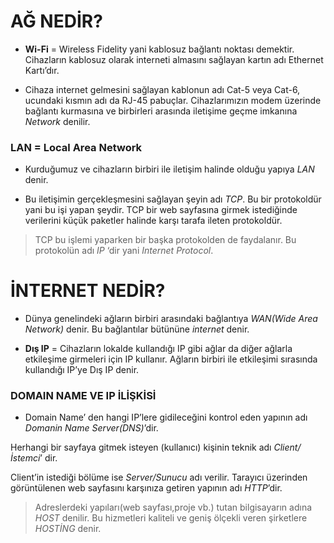 # AĞ NEDİR?
* **Wi-Fi** = Wireless Fidelity yani kablosuz bağlantı noktası demektir.
Cihazların kablosuz olarak interneti almasını sağlayan kartın adı Ethernet Kartı’dır. 

* Cihaza internet gelmesini sağlayan kablonun adı Cat-5 veya Cat-6, ucundaki kısmın adı da RJ-45 pabuçlar. 
 Cihazlarımızın modem üzerinde bağlantı kurmasına ve birbirleri arasında iletişime geçme imkanına *Network* denilir.

### **LAN = Local Area Network** 
* Kurduğumuz ve cihazların birbiri ile iletişim halinde olduğu yapıya *LAN* denir.

* Bu iletişimin gerçekleşmesini sağlayan şeyin adı *TCP*. Bu bir protokoldür yani bu işi yapan şeydir. TCP bir web sayfasına girmek istediğinde verilerini küçük paketler halinde karşı tarafa ileten protokoldür.

> TCP bu işlemi yaparken bir başka protokolden de faydalanır. Bu protokolün adı *IP* ‘dir yani *Internet Protocol*.

# İNTERNET NEDİR?

- Dünya genelindeki ağların birbiri arasındaki bağlantıya *WAN(Wide Area Network)* denir. Bu bağlantılar bütününe *internet* denir.

- **Dış IP** = Cihazların lokalde kullandığı IP gibi ağlar da diğer ağlarla etkileşime girmeleri için IP kullanır. Ağların birbiri ile etkileşimi sırasında kullandığı IP’ye Dış IP denir.

### **DOMAIN NAME VE IP İLİŞKİSİ**
* Domain Name’ den hangi IP’lere gidileceğini kontrol eden yapının adı *Domanin Name Server(DNS)*’dir.

Herhangi bir sayfaya gitmek isteyen (kullanıcı) kişinin teknik adı *Client/İstemci*’ dir.

Client’in istediği bölüme ise *Server/Sunucu* adı verilir. 
Tarayıcı üzerinden görüntülenen web sayfasını karşınıza getiren yapının adı *HTTP*’dir.

> Adreslerdeki yapıları(web sayfası,proje vb.) tutan bilgisayarın adına *HOST* denilir. Bu hizmetleri kaliteli ve geniş ölçekli veren şirketlere *HOSTİNG* denir.
